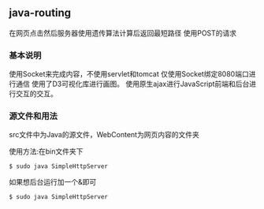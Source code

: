 ## java-routing
在网页点击然后服务器使用遗传算法计算后返回最短路径
使用POST的请求

### 基本说明
使用Socket来完成内容，不使用servlet和tomcat
仅使用Socket绑定8080端口进行通信
使用了D3可视化库进行画图。
使用原生ajax进行JavaScript前端和后台进行交互的交互。


### 源文件和用法
src文件中为Java的源文件，WebContent为网页内容的文件夹

使用方法:在bin文件夹下

`$ sudo java SimpleHttpServer`

如果想后台运行加一个&即可

`$ sudo java SimpleHttpServer`
